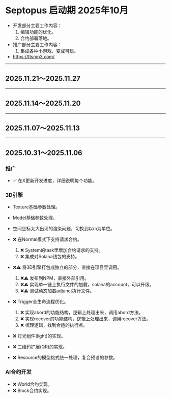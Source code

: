 # Septopus 启动期 2025年10月

* 开发部分主要工作内容：
    1. 编辑功能的优化。
    2. 合约部署落地。
* 推广部分主要工作内容：
    1. 集成各种小游戏，变成可玩。
* https://ttsmp3.com/

----------------------------------------

## 2025.11.21～2025.11.27

----------------------------------------

## 2025.11.14～2025.11.20

----------------------------------------

## 2025.11.07～2025.11.13

----------------------------------------

## 2025.10.31～2025.11.06

### 推广

* ✅ 在X更新开发进度，详细说明每个功能。
  
### 3D引擎

* Texture基础参数处理。
* Model基础参数处理。
* 空间坐标太大出现的渲染问题，切换到以m为单位。

* ❌ 在Normal模式下支持请求合约。
    1. ❌ System的task里增加合约请求的支持。
    2. ❌ 集成对Solana钱包的支持。

* ❌⚠️ 将3D引擎打包成独立的部分，直接在项目里调用。
    1. ❌⚠️ 发布到NPM，直接外部引用。
    2. ❌⚠️ 实现单一链上执行文件的加载，solana的account，可以升级。
    3. ❌⚠️ 测试动态加载adjunct执行文件。
* ❌ Trigger全生命流程优化。
    1. ❌ 实现abord的功能结构，逻辑上处理出来，调用abord方法。
    2. ❌ 实现recover的功能结构，逻辑上处理出来，调用recover方法。
    3. ❌ 梳理逻辑，找到合适的执行点。
* ❌ 灯光组件(light)的实现。
* ❌ 二维码扩展(QR)的实现。
* ❌ Resource的模型格式统一处理，复合预设的参数。

### AI合约开发

* ❌ World合约实现。
* ❌ Block合约实现。